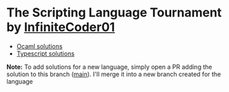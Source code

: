 
# The Scripting Language Tournament by [InfiniteCoder01](https://github.com/infiniteCoder01)

- [Ocaml solutions](https://github.com/nigelwithrow/the-scripting-language-tournament/tree/ocaml)
- [Typescript solutions](https://github.com/nigelwithrow/the-scripting-language-tournament/tree/typescript)


**Note:** To add solutions for a new language, simply open a PR adding the solution to this branch ([main](https://github.com/nigelwithrow/the-scripting-language-tournament/tree/main)). I'll merge it into a new branch created for the language
